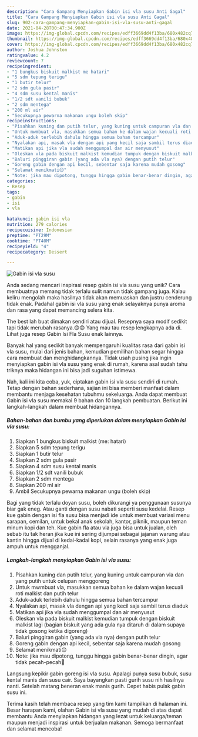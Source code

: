 ```yaml
---
description: "Cara Gampang Menyiapkan Gabin isi vla susu Anti Gagal"
title: "Cara Gampang Menyiapkan Gabin isi vla susu Anti Gagal"
slug: 902-cara-gampang-menyiapkan-gabin-isi-vla-susu-anti-gagal
date: 2021-04-28T00:47:34.900Z
image: https://img-global.cpcdn.com/recipes/edff3669dd4f13ba/680x482cq70/gabin-isi-vla-susu-foto-resep-utama.jpg
thumbnail: https://img-global.cpcdn.com/recipes/edff3669dd4f13ba/680x482cq70/gabin-isi-vla-susu-foto-resep-utama.jpg
cover: https://img-global.cpcdn.com/recipes/edff3669dd4f13ba/680x482cq70/gabin-isi-vla-susu-foto-resep-utama.jpg
author: Joshua Johnston
ratingvalue: 4.2
reviewcount: 7
recipeingredient:
- "1 bungkus biskuit malkist me hatari"
- "5 sdm tepung terigu"
- "1 butir telur"
- "2 sdm gula pasir"
- "4 sdm susu kental manis"
- "1/2 sdt vanili bubuk"
- "2 sdm mentega"
- "200 ml air"
- "Secukupnya pewarna makanan ungu boleh skip"
recipeinstructions:
- "Pisahkan kuning dan putih telur, yang kuning untuk campuran vla dan yang putih untuk celupan menggoreng"
- "Untuk mwmbuat vla, masukkan semua bahan ke dalam wajan kecuali roti malkist dan putih telur"
- "Aduk-aduk terlebih dahulu hingga semua bahan tercampur"
- "Nyalakan api, masak vla dengan api yang kecil saja sambil terus diaduk"
- "Matikan api jika vla sudah menggumpal dan air menyusut"
- "Oleskan vla pada biskuit malkist kemudian tumpuk dengan biskuit malkist lagi (bagian biskuit yang ada gula nya ditaruh di dalam supaya tidak gosong ketika digoreng)"
- "Baluri pinggiran gabin (yang ada vla nya) dengan putih telur"
- "Goreng gabin dengan api kecil, sebentar saja karena mudah gosong"
- "Selamat menikmati😊"
- "Note: jika mau dipotong, tunggu hingga gabin benar-benar dingin, agar tidak pecah-pecah🌼"
categories:
- Resep
tags:
- gabin
- isi
- vla

katakunci: gabin isi vla 
nutrition: 279 calories
recipecuisine: Indonesian
preptime: "PT29M"
cooktime: "PT40M"
recipeyield: "4"
recipecategory: Dessert

---
```



![Gabin isi vla susu](https://img-global.cpcdn.com/recipes/edff3669dd4f13ba/680x482cq70/gabin-isi-vla-susu-foto-resep-utama.jpg)

Anda sedang mencari inspirasi resep gabin isi vla susu yang unik? Cara membuatnya memang tidak terlalu sulit namun tidak gampang juga. Kalau keliru mengolah maka hasilnya tidak akan memuaskan dan justru cenderung tidak enak. Padahal gabin isi vla susu yang enak selayaknya punya aroma dan rasa yang dapat memancing selera kita.

The best lah buat dimakan sendiri atau dijual. Resepnya saya modif sedikit tapi tidak merubah rasanya.😊😊 Yang mau tau resep lengkapnya ada di. Lihat juga resep Gabin Isi Fla Susu enak lainnya.

Banyak hal yang sedikit banyak mempengaruhi kualitas rasa dari gabin isi vla susu, mulai dari jenis bahan, kemudian pemilihan bahan segar hingga cara membuat dan menghidangkannya. Tidak usah pusing jika ingin menyiapkan gabin isi vla susu yang enak di rumah, karena asal sudah tahu triknya maka hidangan ini bisa jadi suguhan istimewa.


Nah, kali ini kita coba, yuk, ciptakan gabin isi vla susu sendiri di rumah. Tetap dengan bahan sederhana, sajian ini bisa memberi manfaat dalam membantu menjaga kesehatan tubuhmu sekeluarga. Anda dapat membuat Gabin isi vla susu memakai 9 bahan dan 10 langkah pembuatan. Berikut ini langkah-langkah dalam membuat hidangannya.

<!--inarticleads1-->

##### Bahan-bahan dan bumbu yang diperlukan dalam menyiapkan Gabin isi vla susu:

1. Siapkan 1 bungkus biskuit malkist (me: hatari)
1. Siapkan 5 sdm tepung terigu
1. Siapkan 1 butir telur
1. Siapkan 2 sdm gula pasir
1. Siapkan 4 sdm susu kental manis
1. Siapkan 1/2 sdt vanili bubuk
1. Siapkan 2 sdm mentega
1. Siapkan 200 ml air
1. Ambil Secukupnya pewarna makanan ungu (boleh skip)


Bagi yang tidak terlalu doyan susu, boleh dikurangi ya penggunaan susunya biar gak eneg. Atau ganti dengan susu nabati seperti susu kedelai. Resep kue gabin dengan isi fla susu bisa menjadi ide untuk membuat variasi menu sarapan, cemilan, untuk bekal anak sekolah, kantor, piknik, maupun teman minum kopi dan teh. Kue gabin fla atau vla juga bisa untuk jualan, oleh sebab itu tak heran jika kue ini sering dijumpai sebagai jajanan warung atau kantin hingga dijual di kedai-kadai kopi, selain rasanya yang enak juga ampuh untuk mengganjal. 

<!--inarticleads2-->

##### Langkah-langkah menyiapkan Gabin isi vla susu:

1. Pisahkan kuning dan putih telur, yang kuning untuk campuran vla dan yang putih untuk celupan menggoreng
1. Untuk mwmbuat vla, masukkan semua bahan ke dalam wajan kecuali roti malkist dan putih telur
1. Aduk-aduk terlebih dahulu hingga semua bahan tercampur
1. Nyalakan api, masak vla dengan api yang kecil saja sambil terus diaduk
1. Matikan api jika vla sudah menggumpal dan air menyusut
1. Oleskan vla pada biskuit malkist kemudian tumpuk dengan biskuit malkist lagi (bagian biskuit yang ada gula nya ditaruh di dalam supaya tidak gosong ketika digoreng)
1. Baluri pinggiran gabin (yang ada vla nya) dengan putih telur
1. Goreng gabin dengan api kecil, sebentar saja karena mudah gosong
1. Selamat menikmati😊
1. Note: jika mau dipotong, tunggu hingga gabin benar-benar dingin, agar tidak pecah-pecah🌼


Langsung kepikir gabin goreng isi vla susu. Apalagi punya susu bubuk, susu kental manis dan susu cair. Saya bayangkan pasti gurih susu nih hasilnya nanti. Setelah matang beneran enak manis gurih. Cepet habis pulak gabin susu ini. 

Terima kasih telah membaca resep yang tim kami tampilkan di halaman ini. Besar harapan kami, olahan Gabin isi vla susu yang mudah di atas dapat membantu Anda menyiapkan hidangan yang lezat untuk keluarga/teman maupun menjadi inspirasi untuk berjualan makanan. Semoga bermanfaat dan selamat mencoba!
